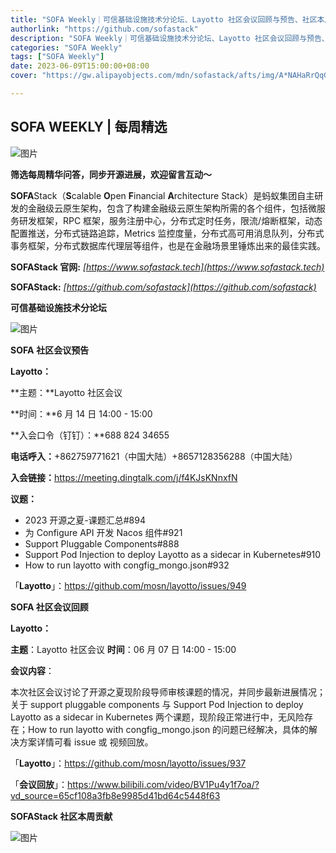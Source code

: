 ```yaml
---
title: "SOFA Weekly｜可信基础设施技术分论坛、Layotto 社区会议回顾与预告、社区本周贡献"
authorlink: "https://github.com/sofastack"
description: "SOFA Weekly｜可信基础设施技术分论坛、Layotto 社区会议回顾与预告、社区本周贡献"
categories: "SOFA Weekly"
tags: ["SOFA Weekly"]
date: 2023-06-09T15:00:00+08:00
cover: "https://gw.alipayobjects.com/mdn/sofastack/afts/img/A*NAHaRrQqGzAAAAAAAAAAAAAAARQnAQ"

---
```


## SOFA WEEKLY | 每周精选

![图片](https://p3-juejin.byteimg.com/tos-cn-i-k3u1fbpfcp/1e08fca65f7643c783d33f590bb41d5a~tplv-k3u1fbpfcp-zoom-1.image)

**筛选每周精华问答，同步开源进展，欢迎留言互动～**

**SOFA**Stack（**S**calable **O**pen **F**inancial **A**rchitecture Stack）是蚂蚁集团自主研发的金融级云原生架构，包含了构建金融级云原生架构所需的各个组件，包括微服务研发框架，RPC 框架，服务注册中心，分布式定时任务，限流/熔断框架，动态配置推送，分布式链路追踪，Metrics 监控度量，分布式高可用消息队列，分布式事务框架，分布式数据库代理层等组件，也是在金融场景里锤炼出来的最佳实践。

**SOFAStack 官网:** *[https://www.sofastack.tech](https://www.sofastack.tech)*

**SOFAStack:** *[https://github.com/sofastack](https://github.com/sofastack)*

**可信基础设施技术分论坛**  

![图片](https://mmbiz.qpic.cn/sz_mmbiz_png/nibOZpaQKw0icGB1iaZylkWh7pq6xEmChibMpKkvZoJRrfkcLzBrDSxLkdwKTMP4Cyviaje6GK2oOmUGvZ1KF2FZwjw/640?wx_fmt=png&wxfrom=5&wx_lazy=1&wx_co=1)

**SOFA** **社区会议预告**

**Layotto：**

**主题：**Layotto 社区会议

**时间：**6 月 14 日 14:00 - 15:00

**入会口令（钉钉）：**688 824 34655

**电话呼入：**+862759771621（中国大陆）+8657128356288（中国大陆）

**入会链接：**<https://meeting.dingtalk.com/j/f4KJsKNnxfN>

**议题：**

- 2023 开源之夏-课题汇总#894
- 为 Configure API 开发 Nacos 组件#921
- Support Pluggable Components#888
- Support Pod Injection to deploy Layotto as a sidecar in Kubernetes#910
- How to run layotto with congfig_mongo.json#932

「**Layotto**」：<https://github.com/mosn/layotto/issues/949>

  **SOFA 社区会议回顾**  

**Layotto：**

**主题**：Layotto 社区会议
**时间**：06 月 07 日 14:00 - 15:00

**会议内容**：

本次社区会议讨论了开源之夏现阶段导师审核课题的情况，并同步最新进展情况；关于 support pluggable components 与 Support Pod Injection to deploy Layotto as a sidecar in Kubernetes 两个课题，现阶段正常进行中，无风险存在；How to run layotto with congfig_mongo.json 的问题已经解决，具体的解决方案详情可看 issue 或 视频回放。

「**Layotto**」：<https://github.com/mosn/layotto/issues/937>

「**会议回放**」：<https://www.bilibili.com/video/BV1Pu4y1f7oa/?vd_source=65cf108a3fb8e9985d41bd64c5448f63>

**SOFAStack 社区本周贡献**  

![图片](https://mmbiz.qpic.cn/sz_mmbiz_png/nibOZpaQKw0icGB1iaZylkWh7pq6xEmChibMqBicsHKJ7w9q7mmWxUiaV4J5Io91otru2KX3T5lWPD79DnRKKW16HQzA/640?wx_fmt=png&wxfrom=5&wx_lazy=1&wx_co=1)
